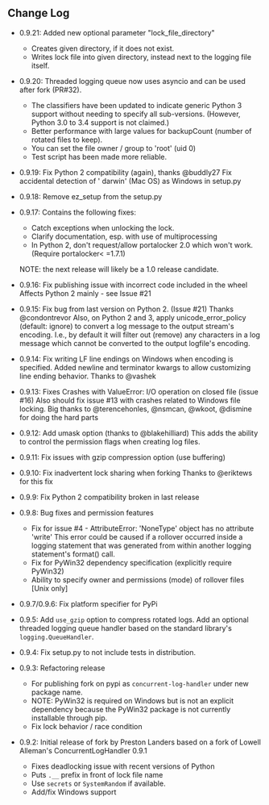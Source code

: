 ## Change Log ##
- 0.9.21: Added new optional parameter "lock_file_directory"
    * Creates given directory, if it does not exist.
    * Writes lock file into given directory, instead next to the logging file itself.
- 0.9.20: Threaded logging queue now uses asyncio and can be used after fork (PR#32).
    * The classifiers have been updated to indicate generic Python 3 support without needing to
      specify all sub-versions. (However, Python 3.0 to 3.4 support is not claimed.)
    * Better performance with large values for backupCount (number of rotated files to keep).
    * You can set the file owner / group to 'root' (uid 0)
    * Test script has been made more reliable.

- 0.9.19: Fix Python 2 compatibility (again), thanks @buddly27 Fix accidental detection of '
  darwin' (Mac OS) as Windows in setup.py

- 0.9.18: Remove ez_setup from the setup.py

- 0.9.17: Contains the following fixes:
    * Catch exceptions when unlocking the lock.
    * Clarify documentation, esp. with use of multiprocessing
    * In Python 2, don't request/allow portalocker 2.0 which won't work.  (Require portalocker<
      =1.7.1)

  NOTE: the next release will likely be a 1.0 release candidate.

- 0.9.16: Fix publishing issue with incorrect code included in the wheel Affects Python 2 mainly -
  see Issue #21

- 0.9.15: Fix bug from last version on Python 2. (Issue #21) Thanks @condontrevor Also, on Python 2
  and 3, apply unicode_error_policy (default: ignore) to convert a log message to the output
  stream's encoding. I.e., by default it will filter out (remove) any characters in a log message
  which cannot be converted to the output logfile's encoding.

- 0.9.14: Fix writing LF line endings on Windows when encoding is specified. Added newline and
  terminator kwargs to allow customizing line ending behavior. Thanks to @vashek

- 0.9.13: Fixes Crashes with ValueError: I/O operation on closed file (issue #16)
  Also should fix issue #13 with crashes related to Windows file locking. Big thanks to
  @terencehonles, @nsmcan, @wkoot, @dismine for doing the hard parts

- 0.9.12: Add umask option (thanks to @blakehilliard)
  This adds the ability to control the permission flags when creating log files.

- 0.9.11: Fix issues with gzip compression option (use buffering)

- 0.9.10: Fix inadvertent lock sharing when forking Thanks to @eriktews for this fix

- 0.9.9: Fix Python 2 compatibility broken in last release

- 0.9.8: Bug fixes and permission features
    * Fix for issue #4 - AttributeError: 'NoneType' object has no attribute 'write' This error could
      be caused if a rollover occurred inside a logging statement that was generated from within
      another logging statement's format() call.
    * Fix for PyWin32 dependency specification (explicitly require PyWin32)
    * Ability to specify owner and permissions (mode) of rollover files [Unix only]

- 0.9.7/0.9.6: Fix platform specifier for PyPi

- 0.9.5: Add `use_gzip` option to compress rotated logs. Add an optional threaded logging queue
  handler based on the standard library's `logging.QueueHandler`.

- 0.9.4: Fix setup.py to not include tests in distribution.

- 0.9.3: Refactoring release
    * For publishing fork on pypi as `concurrent-log-handler` under new package name.
    * NOTE: PyWin32 is required on Windows but is not an explicit dependency because the PyWin32
      package is not currently installable through pip.
    * Fix lock behavior / race condition

- 0.9.2: Initial release of fork by Preston Landers based on a fork of Lowell Alleman's
  ConcurrentLogHandler 0.9.1
    * Fixes deadlocking issue with recent versions of Python
    * Puts `.__` prefix in front of lock file name
    * Use `secrets` or `SystemRandom` if available.
    * Add/fix Windows support

